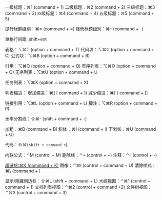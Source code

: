 一级标题：⌘1   (command  + 1)
 二级标题：⌘2   (command  + 2)
 三级标题：⌘3   (command  + 3)
 四级标题：⌘4   (command  + 4)
 五级标题：⌘5   (command  + 5)

提升标题级别：⌘= (command + =)
降低标题级别：⌘- (command + -)

单格行间距: shift+ent

表格：⌥⌘T (option + command + T)
代码块：⌥⌘C (option + command + C)
公式块：⌥⌘B (option + command + B)



引用：⌥⌘Q (option + command + Q)
有序列表：⌥⌘O (option + command + O)
无序列表：⌥⌘U (option + command + U

任务列表：⌥⌘X (option + command + X)

列表缩进：
 增加缩进：⌘] ( command + ])
 减少缩进：⌘[ ( command + [)

链接引用：⌥⌘L (option + command + L)
脚注：⌥⌘R (option + command + R)

水平分割线：⇧⌘- (shift + command + -)

加粗：⌘B (command + B)
斜体：⌘I (command + I)
下划线：⌘U (command + U)

代码：⇧⌘`(shift + command +`)

内联公式：⌃M   (control + M)
 删除线：⌃~   (control + ~)
 注释：⌃-   (control + -)

[超链接:⌘K  (command  + K)](https://google.com)
 图像：⌃⌘I  (control + command  + U)
 清除样式：⌘\  (command  + )

显示/隐藏侧边栏：⇧⌘L   (shift + command  + L)
 大纲视图：⌃⌘1   (control + command  + 1)
 文档列表视图：⌃⌘2   (control + command  +2)
 文件树视图：⌃⌘3   (control + command  + 3)









